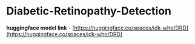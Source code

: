# Diabetic-Retinopathy-Detection

**huggingface model link** - [https://huggingface.co/spaces/idk-who/DRD](https://huggingface.co/spaces/idk-who/DRD)
